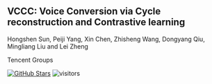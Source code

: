 ## VCCC: Voice Conversion via Cycle reconstruction and Contrastive learning 

Hongshen Sun, Peiji Yang, Xin Chen, Zhisheng Wang, Dongyang Qiu, Mingliang Liu and Lei Zheng

Tencent Groups

[![GitHub Stars](https://img.shields.io/github/stars/TencentGameMate/vccc)](https://github.com/TencentGameMate/vccc)
![visitors](https://visitor-badge.glitch.me/badge?page_id=TencentGameMate/vccc)
